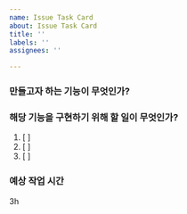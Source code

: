 ```yaml
---
name: Issue Task Card
about: Issue Task Card
title: ''
labels: ''
assignees: ''

---
```


### 만들고자 하는 기능이 무엇인가?


### 해당 기능을 구현하기 위해 할 일이 무엇인가?
1.  [ ] 
2.  [ ]
3.  [ ]

### 예상 작업 시간
 3h
